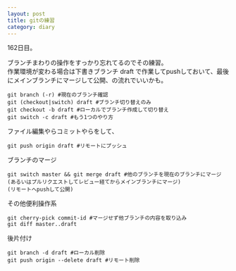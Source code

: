 ```yaml
---
layout: post
title: gitの練習 
category: diary
---
```


162日目。

ブランチまわりの操作をすっかり忘れてるのでその練習。  
作業環境が変わる場合は下書きブランチ draft で作業してpushしておいて、最後にメインブランチにマージして公開、の流れでいいかも。

```
git branch (-r) #現在のブランチ確認
git (checkout|switch) draft #ブランチ切り替えのみ
git checkout -b draft #ローカルでブランチ作成して切り替え
git switch -c draft #もう1つのやり方
```

ファイル編集やらコミットやらをして、

```
git push origin draft #リモートにプッシュ
```

ブランチのマージ
```
git switch master && git merge draft #他のブランチを現在のブランチにマージ
(あるいはプルリクエストしてレビュー経てからメインブランチにマージ)
(リモートへpushして公開)
```

その他便利操作系
```
git cherry-pick commit-id #マージせず他ブランチの内容を取り込み
git diff master..draft
```

後片付け
```
git branch -d draft #ローカル削除
git push origin --delete draft #リモート削除
```

